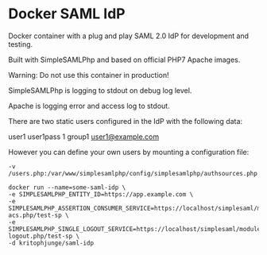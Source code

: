# Docker SAML IdP

Docker container with a plug and play SAML 2.0 IdP for development and testing.

Built with SimpleSAMLPhp and based on official PHP7 Apache images.

Warning: Do not use this container in production!

SimpleSAMLPhp is logging to stdout on debug log level.

Apache is logging error and access log to stdout.

There are two static users configured in the IdP with the following data:

user1
user1pass
1
group1
user1@example.com


However you can define your own users by mounting a configuration file:

```
-v /users.php:/var/www/simplesamlphp/config/simplesamlphp/authsources.php
```


```
docker run --name=some-saml-idp \
-e SIMPLESAMLPHP_ENTITY_ID=https://app.example.com \
-e SIMPLESAMLPHP_ASSERTION_CONSUMER_SERVICE=https://localhost/simplesaml/module.php/saml/sp/saml2-acs.php/test-sp \
-e SIMPLESAMLPHP_SINGLE_LOGOUT_SERVICE=https://localhost/simplesaml/module.php/saml/sp/saml2-logout.php/test-sp \
-d kritophjunge/saml-idp
```



